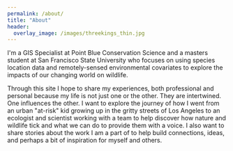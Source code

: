 ```yaml
---
permalink: /about/
title: "About"
header:
  overlay_image: /images/threekings_thin.jpg
---
```



I'm a GIS Specialist at Point Blue Conservation Science 
and a masters student at San Francisco State University 
who focuses on using species location data and remotely-sensed 
environmental covariates to explore the impacts of our changing world on wildlife.

Through this site I hope to share my experiences, both professional and personal because my life is not just one or the other.  They are intertwined. One influences the other. I want to explore the journey of how I went from an urban "at-risk" kid growing up in the gritty streets of Los Angeles to an ecologist and scientist 
working with a team to help discover how nature and wildlife tick and what we can do to provide them with a voice. I also want to share stories about the work I am a part of to help build connections, ideas, and perhaps a bit of inspiration for myself and others. 

<img src="{{ site.url }}{{ site.baseurl }}/images/avatar.jpg" alt="">